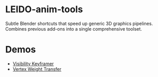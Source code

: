 # LEIDO-anim-tools
Subtle Blender shortcuts that speed up generic 3D graphics pipelines. Combines previous add-ons into a single comprehensive toolset.

# Demos
- [Visibility Keyframer](https://youtu.be/z_ZSgg-rvag?si=e-xzIFsC1Mi_9WbS)
- [Vertex Weight Transfer](https://youtu.be/wwklr7lbJHM?si=Yku-nVswMaRO7nFp)
